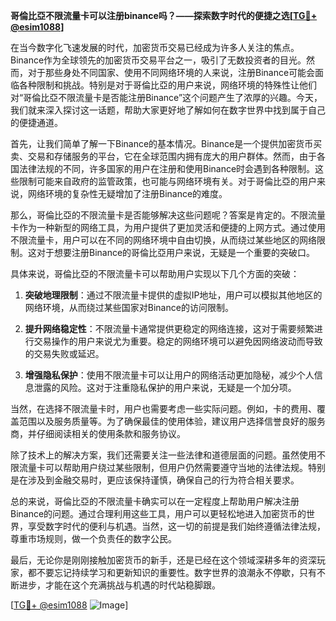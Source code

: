 **哥倫比亞不限流量卡可以注册binance吗？——探索数字时代的便捷之选[[TG💪+ @esim1088](https://t.me/s/esim1088)]**

在当今数字化飞速发展的时代，加密货币交易已经成为许多人关注的焦点。Binance作为全球领先的加密货币交易平台之一，吸引了无数投资者的目光。然而，对于那些身处不同国家、使用不同网络环境的人来说，注册Binance可能会面临各种限制和挑战。特别是对于哥倫比亞的用户来说，网络环境的特殊性让他们对“哥倫比亞不限流量卡是否能注册Binance”这个问题产生了浓厚的兴趣。今天，我们就来深入探讨这一话题，帮助大家更好地了解如何在数字世界中找到属于自己的便捷通道。

首先，让我们简单了解一下Binance的基本情况。Binance是一个提供加密货币买卖、交易和存储服务的平台，它在全球范围内拥有庞大的用户群体。然而，由于各国法律法规的不同，许多国家的用户在注册和使用Binance时会遇到各种限制。这些限制可能来自政府的监管政策，也可能与网络环境有关。对于哥倫比亞的用户来说，网络环境的复杂性无疑增加了注册Binance的难度。

那么，哥倫比亞的不限流量卡是否能够解决这些问题呢？答案是肯定的。不限流量卡作为一种新型的网络工具，为用户提供了更加灵活和便捷的上网方式。通过使用不限流量卡，用户可以在不同的网络环境中自由切换，从而绕过某些地区的网络限制。这对于想要注册Binance的哥倫比亞用户来说，无疑是一个重要的突破口。

具体来说，哥倫比亞的不限流量卡可以帮助用户实现以下几个方面的突破：

1. **突破地理限制**：通过不限流量卡提供的虚拟IP地址，用户可以模拟其他地区的网络环境，从而绕过某些国家对Binance的访问限制。
   
2. **提升网络稳定性**：不限流量卡通常提供更稳定的网络连接，这对于需要频繁进行交易操作的用户来说尤为重要。稳定的网络环境可以避免因网络波动而导致的交易失败或延迟。

3. **增强隐私保护**：使用不限流量卡可以让用户的网络活动更加隐秘，减少个人信息泄露的风险。这对于注重隐私保护的用户来说，无疑是一个加分项。

当然，在选择不限流量卡时，用户也需要考虑一些实际问题。例如，卡的费用、覆盖范围以及服务质量等。为了确保最佳的使用体验，建议用户选择信誉良好的服务商，并仔细阅读相关的使用条款和服务协议。

除了技术上的解决方案，我们还需要关注一些法律和道德层面的问题。虽然使用不限流量卡可以帮助用户绕过某些限制，但用户仍然需要遵守当地的法律法规。特别是在涉及到金融交易时，更应该保持谨慎，确保自己的行为符合相关要求。

总的来说，哥倫比亞的不限流量卡确实可以在一定程度上帮助用户解决注册Binance的问题。通过合理利用这些工具，用户可以更轻松地进入加密货币的世界，享受数字时代的便利与机遇。当然，这一切的前提是我们始终遵循法律法规，尊重市场规则，做一个负责任的数字公民。

最后，无论你是刚刚接触加密货币的新手，还是已经在这个领域深耕多年的资深玩家，都不要忘记持续学习和更新知识的重要性。数字世界的浪潮永不停歇，只有不断进步，才能在这个充满挑战与机遇的时代站稳脚跟。

[[TG💪+ @esim1088](https://t.me/s/esim1088) ![Image](https://i.postimg.cc/4NQfJmqS/Snipaste-2025-05-13-00-14-12.png)]